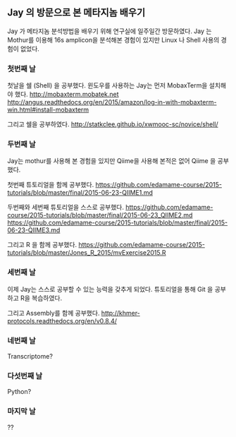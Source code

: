 ## Jay 의 방문으로 본 메타지놈 배우기
Jay 가 메타지놈 분석방법을 배우기 위해 연구실에 일주일간 방문하였다. Jay 는 Mothur를 이용해 16s amplicon을 분석해본 경험이 있지만 Linux 나 Shell 사용의 경험이 없었다. 

### 첫번째 날 
첫날을 쉘 (Shell) 을 공부했다. 윈도우를 사용하는 Jay는 먼저 MobaxTerm을 설치해야 했다. 
http://mobaxterm.mobatek.net
http://angus.readthedocs.org/en/2015/amazon/log-in-with-mobaxterm-win.html#install-mobaxterm

그리고 쉘을 공부하였다. 
http://statkclee.github.io/xwmooc-sc/novice/shell/

### 두번째 날
Jay는 mothur를 사용해 본 경험을 있지만 Qiime을 사용해 본적은 없어 Qiime 을 공부했다. 

첫번째 튜토리얼을 함께 공부했다. 
https://github.com/edamame-course/2015-tutorials/blob/master/final/2015-06-23-QIIME1.md

두번째와 세번째 튜토리얼을 스스로 공부했다.
https://github.com/edamame-course/2015-tutorials/blob/master/final/2015-06-23_QIIME2.md
https://github.com/edamame-course/2015-tutorials/blob/master/final/2015-06-23-QIIME3.md

그리고 R 을 함께 공부했다.
https://github.com/edamame-course/2015-tutorials/blob/master/Jones_R_2015/mvExercise2015.R

### 세번째 날
이제 Jay는 스스로 공부할 수 있는 능력을 갖추게 되었다. 튜토리얼을 통해 Git 을 공부하고 R을 복습하였다.

그리고 Assembly를 함께 공부했다.
http://khmer-protocols.readthedocs.org/en/v0.8.4/

### 네번째 날 
Transcriptome?

### 다섯번째 날 
Python?

### 마지막 날
??
